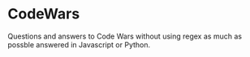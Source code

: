 # CodeWars

Questions and answers to Code Wars without using regex as much as possble answered in Javascript or Python.
